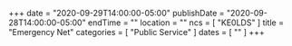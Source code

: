 +++
date = "2020-09-29T14:00:00-05:00"
publishDate = "2020-09-28T14:00:00-05:00"
endTime = ""
location = ""
ncs = [ "KE0LDS" ]
title = "Emergency Net"
categories = [ "Public Service" ]
dates = [ "" ]
+++
